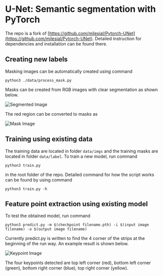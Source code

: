 # U-Net: Semantic segmentation with PyTorch
The repo is a fork of [https://github.com/milesial/Pytorch-UNet](https://github.com/milesial/Pytorch-UNet). Detailed instruction for dependencies and installation can be found there. 
## Creating new labels
Masking images can be automatically created using command
```
python3 ./data/process_mask.py
```
Masks can be created from RGB images with clear segmentation as shown below.

![Segmented Image](data/masks/img_orig_2500.jpg)

The red region can be converted to masks as 

![Mask Image](data/label/img_orig_2500.png)

## Training using existing data
The training data are located in folder ``data/imgs`` and the training masks are located in folder ``data/label``. To train a new model, run command 
```
python3 train.py
```
in the root folder of the repo. Detailed command for how the script works can be found by using command 
```
python3 train.py -h
```

## Feature point extraction using existing model
To test the obtained model, run command 
```
python3 predict.py -m $(checkpoint filename.pth) -i $(input image filename) -o $(output image filename)
```
Currently predict.py is written to find the 4 corner of the strips at the beginning of the run way. An example result is shown below.

![Keypoint Image](Figure_1.png)

The four keypoints detected are top left corner (red), bottom left corner (green), bottom right corner (blue), top right corner (yellow). 
